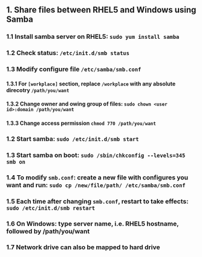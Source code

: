 ##  1. Share files between RHEL5 and Windows using Samba
###  1.1 Install samba server on RHEL5: `sudo yum install samba`
###  1.2 Check status: `/etc/init.d/smb status`
###  1.3 Modify configure file `/etc/samba/smb.conf`
####  1.3.1 For `[workplace]` section, replace `/workplace` with any absolute direcotry `/path/you/want`
####  1.3.2 Change owner and owing group of files: `sudo chown <user id>:domain /path/you/want`
####  1.3.3 Change access permission `chmod 770 /path/you/want`
###  1.2 Start samba: `sudo /etc/init.d/smb start`
###  1.3 Start samba on boot: `sudo /sbin/chkconfig --levels=345 smb on`
###  1.4 To modify `smb.conf`: create a new file with configures you want and run: `sudo cp /new/file/path/ /etc/samba/smb.conf`
###  1.5 Each time after changing `smb.conf`, restart to take effects: `sudo /etc/init.d/smb restart`
###  1.6 On Windows: type server name, i.e. RHEL5 hostname, followed by /path/you/want
###  1.7 Network drive can also be mapped to hard drive
